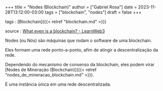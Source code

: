 +++
title = "Nodes (Blockchain)"
author = ["Gabriel Rosa"]
date = 2023-11-28T13:12:00-03:00
tags = ["blockchain", "nodes"]
draft = false
+++

tags
: [Blockchain]({{< relref "blockchain.md" >}})

source
: [What even is a blockchain? - LearnWeb3](https://learnweb3.io/lessons/what-even-is-a-blockchain/)

Nodes (ou Nós) são máquinas que rodam o software de uma blockchain.

Eles formam uma rede ponto-a-ponto, afim de atingir a descentralização da rede.

Dependendo do mecanismo de consenso da blockchain, eles podem virar [Nodes de Mineração (Blockchain)]({{< relref "nodes_de_mineracao_blockchain.md" >}}).

É uma instância única em uma rede descentralizada.
